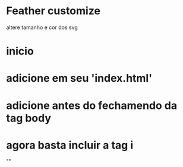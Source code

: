 # Feather customize

altere tamanho e cor dos svg

# inicio

# adicione em seu 'index.html'
<script src="./js/feather.js"></script>

# adicione antes do fechamendo da tag body
<script> new Feather() </script>

# agora basta incluir a tag i
"<i feather-src="activity" color="blue" width="25" height="25"></i>"
